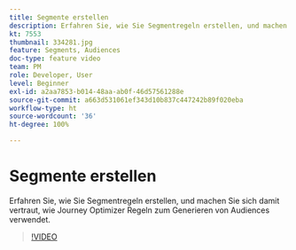 ```yaml
---
title: Segmente erstellen
description: Erfahren Sie, wie Sie Segmentregeln erstellen, und machen Sie sich damit vertraut, wie Journey Optimizer Regeln zum Generieren von Audiences verwendet.
kt: 7553
thumbnail: 334281.jpg
feature: Segments, Audiences
doc-type: feature video
team: PM
role: Developer, User
level: Beginner
exl-id: a2aa7853-b014-48aa-ab0f-46d57561288e
source-git-commit: a663d531061ef343d10b837c447242b89f020eba
workflow-type: ht
source-wordcount: '36'
ht-degree: 100%

---
```


# Segmente erstellen

Erfahren Sie, wie Sie Segmentregeln erstellen, und machen Sie sich damit vertraut, wie Journey Optimizer Regeln zum Generieren von Audiences verwendet.

>[!VIDEO](https://video.tv.adobe.com/v/334281?quality=12)
